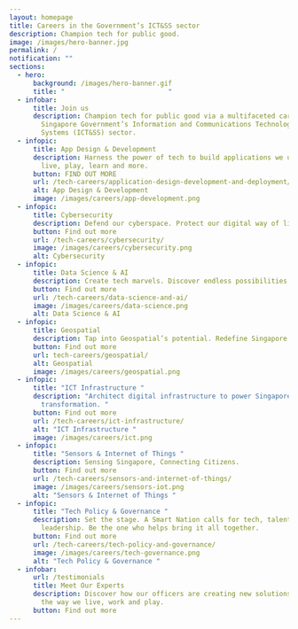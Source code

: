 ```yaml
---
layout: homepage
title: Careers in the Government’s ICT&SS sector
description: Champion tech for public good.
image: /images/hero-banner.jpg
permalink: /
notification: ""
sections:
  - hero:
      background: /images/hero-banner.gif
      title: "                          "
  - infobar:
      title: Join us
      description: Champion tech for public good via a multifaceted career in the
        Singapore Government’s Information and Communications Technology & Smart
        Systems (ICT&SS) sector.
  - infopic:
      title: App Design & Development
      description: Harness the power of tech to build applications we use to work,
        live, play, learn and more.
      button: FIND OUT MORE
      url: /tech-careers/application-design-development-and-deployment/
      alt: App Design & Development
      image: /images/careers/app-development.png
  - infopic:
      title: Cybersecurity
      description: Defend our cyberspace. Protect our digital way of life.
      button: Find out more
      url: /tech-careers/cybersecurity/
      image: /images/careers/cybersecurity.png
      alt: Cybersecurity
  - infopic:
      title: Data Science & AI
      description: Create tech marvels. Discover endless possibilities with Data and AI.
      button: Find out more
      url: /tech-careers/data-science-and-ai/
      image: /images/careers/data-science.png
      alt: Data Science & AI
  - infopic:
      title: Geospatial
      description: Tap into Geospatial’s potential. Redefine Singapore’s landscape.
      button: Find out more
      url: tech-careers/geospatial/
      alt: Geospatial
      image: /images/careers/geospatial.png
  - infopic:
      title: "ICT Infrastructure "
      description: "Architect digital infrastructure to power Singapore's digital
        transformation. "
      button: Find out more
      url: /tech-careers/ict-infrastructure/
      alt: "ICT Infrastructure "
      image: /images/careers/ict.png
  - infopic:
      title: "Sensors & Internet of Things "
      description: Sensing Singapore, Connecting Citizens.
      button: Find out more
      url: /tech-careers/sensors-and-internet-of-things/
      image: /images/careers/sensors-iot.png
      alt: "Sensors & Internet of Things "
  - infopic:
      title: "Tech Policy & Governance "
      description: Set the stage. A Smart Nation calls for tech, talent and thought
        leadership. Be the one who helps bring it all together.
      button: Find out more
      url: /tech-careers/tech-policy-and-governance/
      image: /images/careers/tech-governance.png
      alt: "Tech Policy & Governance "
  - infobar:
      url: /testimonials
      title: Meet Our Experts
      description: Discover how our officers are creating new solutions to transform
        the way we live, work and play.
      button: Find out more
---
```




